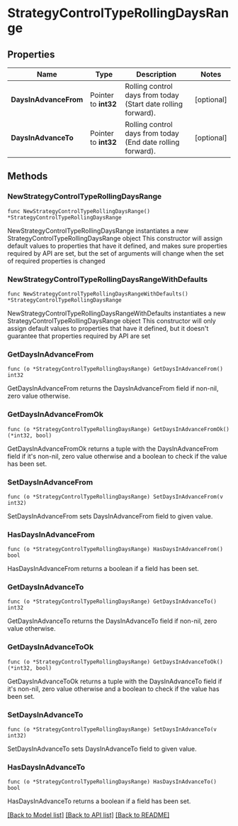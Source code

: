 # StrategyControlTypeRollingDaysRange

## Properties

Name | Type | Description | Notes
------------ | ------------- | ------------- | -------------
**DaysInAdvanceFrom** | Pointer to **int32** | Rolling control days from today (Start date rolling forward). | [optional] 
**DaysInAdvanceTo** | Pointer to **int32** | Rolling control days from today (End date rolling forward). | [optional] 

## Methods

### NewStrategyControlTypeRollingDaysRange

`func NewStrategyControlTypeRollingDaysRange() *StrategyControlTypeRollingDaysRange`

NewStrategyControlTypeRollingDaysRange instantiates a new StrategyControlTypeRollingDaysRange object
This constructor will assign default values to properties that have it defined,
and makes sure properties required by API are set, but the set of arguments
will change when the set of required properties is changed

### NewStrategyControlTypeRollingDaysRangeWithDefaults

`func NewStrategyControlTypeRollingDaysRangeWithDefaults() *StrategyControlTypeRollingDaysRange`

NewStrategyControlTypeRollingDaysRangeWithDefaults instantiates a new StrategyControlTypeRollingDaysRange object
This constructor will only assign default values to properties that have it defined,
but it doesn't guarantee that properties required by API are set

### GetDaysInAdvanceFrom

`func (o *StrategyControlTypeRollingDaysRange) GetDaysInAdvanceFrom() int32`

GetDaysInAdvanceFrom returns the DaysInAdvanceFrom field if non-nil, zero value otherwise.

### GetDaysInAdvanceFromOk

`func (o *StrategyControlTypeRollingDaysRange) GetDaysInAdvanceFromOk() (*int32, bool)`

GetDaysInAdvanceFromOk returns a tuple with the DaysInAdvanceFrom field if it's non-nil, zero value otherwise
and a boolean to check if the value has been set.

### SetDaysInAdvanceFrom

`func (o *StrategyControlTypeRollingDaysRange) SetDaysInAdvanceFrom(v int32)`

SetDaysInAdvanceFrom sets DaysInAdvanceFrom field to given value.

### HasDaysInAdvanceFrom

`func (o *StrategyControlTypeRollingDaysRange) HasDaysInAdvanceFrom() bool`

HasDaysInAdvanceFrom returns a boolean if a field has been set.

### GetDaysInAdvanceTo

`func (o *StrategyControlTypeRollingDaysRange) GetDaysInAdvanceTo() int32`

GetDaysInAdvanceTo returns the DaysInAdvanceTo field if non-nil, zero value otherwise.

### GetDaysInAdvanceToOk

`func (o *StrategyControlTypeRollingDaysRange) GetDaysInAdvanceToOk() (*int32, bool)`

GetDaysInAdvanceToOk returns a tuple with the DaysInAdvanceTo field if it's non-nil, zero value otherwise
and a boolean to check if the value has been set.

### SetDaysInAdvanceTo

`func (o *StrategyControlTypeRollingDaysRange) SetDaysInAdvanceTo(v int32)`

SetDaysInAdvanceTo sets DaysInAdvanceTo field to given value.

### HasDaysInAdvanceTo

`func (o *StrategyControlTypeRollingDaysRange) HasDaysInAdvanceTo() bool`

HasDaysInAdvanceTo returns a boolean if a field has been set.


[[Back to Model list]](../README.md#documentation-for-models) [[Back to API list]](../README.md#documentation-for-api-endpoints) [[Back to README]](../README.md)


